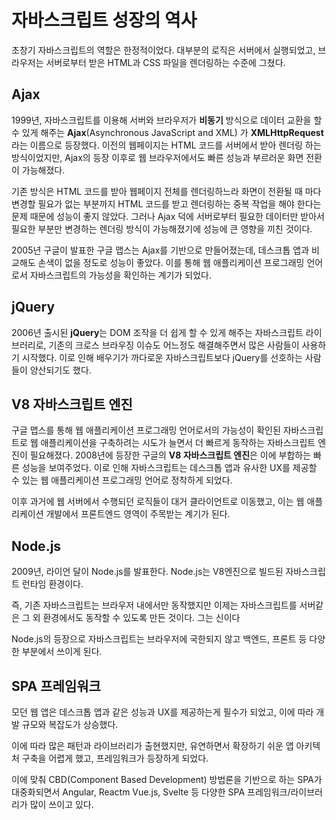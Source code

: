 # 자바스크립트 성장의 역사

초창기 자바스크립트의 역할은 한정적이었다. 대부분의 로직은 서버에서 실행되었고, 브라우저는 서버로부터 받은 HTML과 CSS 파일을 렌더링하는 수준에 그쳤다.

## Ajax

1999년, 자바스크립트를 이용해 서버와 브라우저가 **비동기** 방식으로 데이터 교환을 할 수 있게 해주는 **Ajax**(Asynchronous JavaScript and XML) 가 **XMLHttpRequest**라는 이름으로 등장했다. 이전의 웹페이지는 HTML 코드를 서버에서 받아 렌더링 하는 방식이었지만, Ajax의 등장 이후로 웹 브라우저에서도 빠른 성능과 부르러운 화면 전환이 가능해졌다.

기존 방식은 HTML 코드를 받아 웹페이지 전체를 렌더링하느라 화면이 전환될 때 마다 변경할 필요가 없는 부분까지 HTML 코드를 받고 렌더링하는 중복 작업을 해야 한다는 문제 때문에 성능이 좋지 않았다. 그러나 Ajax 덕에 서버로부터 필요한 데이터만 받아서 필요한 부분만 변경하는 렌더링 방식이 가능해졌기에 성능에 큰 영향을 끼친 것이다.

2005년 구글이 발표한 구글 맵스는 Ajax를 기반으로 만들어졌는데, 데스크톱 앱과 비교해도 손색이 없을 정도로 성능이 좋았다. 이를 통해 웹 애플리케이션 프로그래밍 언어로서 자바스크립트의 가능성을 확인하는 계기가 되었다.

## jQuery

2006년 출시된 **jQuery**는 DOM 조작을 더 쉽게 할 수 있게 해주는 자바스크립트 라이브러리로, 기존의 크로스 브라우징 이슈도 어느정도 해결해주면서 많은 사람들이 사용하기 시작했다. 이로 인해 배우기가 까다로운 자바스크립트보다 jQuery를 선호하는 사람들이 양산되기도 했다.

## V8 자바스크립트 엔진

구글 맵스를 통해 웹 애플리케이션 프로그래밍 언어로서의 가능성이 확인된 자바스크립트로 웹 애플리케이션을 구축하려는 시도가 늘면서 더 빠르게 동작하는 자바스크립트 엔진이 필요해졌다. 2008년에 등장한 구글의 **V8 자바스크립트 엔진**은 이에 부합하는 빠른 성능을 보여주었다. 이로 인해 자바스크립트는 데스크톱 앱과 유사한 UX를 제공할 수 있는 웹 애플리케이션 프로그래밍 언어로 정착하게 되었다.

이후 과거에 웹 서버에서 수행되던 로직들이 대거 클라이언트로 이동했고, 이는 웹 애플리케이션 개발에서 프론트엔드 영역이 주목받는 계기가 된다.

## Node.js

2009년, 라이언 달이 Node.js를 발표한다. Node.js는 V8엔진으로 빌드된 자바스크립트 런타임 환경이다.

즉, 기존 자바스크립트는 브라우저 내에서만 동작했지만 이제는 자바스크립트를 서버같은 그 외 환경에서도 동작할 수 있도록 만든 것이다. 그는 신이다

Node.js의 등장으로 자바스크립트는 브라우저에 국한되지 않고 백엔드, 프론트 등 다양한 부분에서 쓰이게 된다.

## SPA 프레임워크

모던 웹 앱은 데스크톱 앱과 같은 성능과 UX를 제공하는게 필수가 되었고, 이에 따라 개발 규모와 복잡도가 상승했다.

이에 따라 많은 패턴과 라이브러리가 출현했지만, 유연하면서 확장하기 쉬운 앱 아키텍처 구축을 어렵게 했고, 프레임워크가 등장하게 되었다.

이에 맞춰 CBD(Component Based Development) 방법론을 기반으로 하는 SPA가 대중화되면서 Angular, Reactm Vue.js, Svelte 등 다양한 SPA 프레임워크/라이브러리가 많이 쓰이고 있다.
